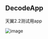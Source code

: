 
## DecodeApp
<p>天翼2.2测试用app</p>

![image](https://raw.githubusercontent.com/NullYing/Chinatelecom_JSPortal_Decode/master/image.jpg)
